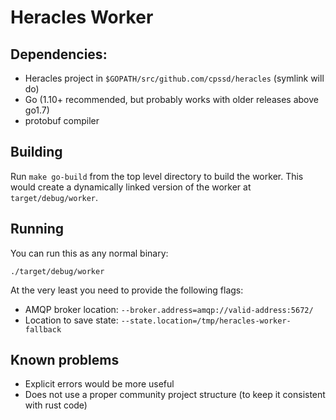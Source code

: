 Heracles Worker
===============

## Dependencies:

- Heracles project in `$GOPATH/src/github.com/cpssd/heracles` (symlink will do)
- Go (1.10+ recommended, but probably works with older releases above go1.7)
- protobuf compiler

## Building
Run `make go-build` from the top level directory to build the worker. This would
create a dynamically linked version of the worker at `target/debug/worker`.

## Running
You can run this as any normal binary:

```
./target/debug/worker
```

At the very least you need to provide the following flags:
- AMQP broker location: `--broker.address=amqp://valid-address:5672/`
- Location to save state: `--state.location=/tmp/heracles-worker-fallback`

## Known problems

- Explicit errors would be more useful
- Does not use a proper community project structure (to keep it consistent with
  rust code)
